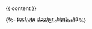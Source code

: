 <!DOCTYPE html>
<html lang="{{ page.lang | default: site.lang | default: "en" }}">
    {%- include head_card.html -%}
  <body>
    <div class = headerGradient  >
    </div>
    <main class="page-content container-fluid" style = "margin-top:-50px;" aria-label="Content">
      <div class="wrapper HarbingerBack col-xs-12" >
          {{ content }}
      </div>
    </main>

    {%- include footer.html -%} 

  </body>

</html>
